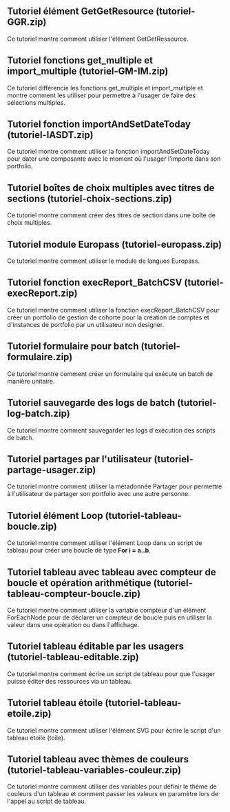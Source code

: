 ## Tutoriel élément GetGetResource (tutoriel-GGR.zip)
Ce tutoriel montre comment utiliser l'élément GetGetRessource.

## Tutoriel fonctions get_multiple et import_multiple (tutoriel-GM-IM.zip)
Ce tutoriel différencie les fonctions get_multiple et import_multiple et montre comment les utiliser pour permettre à l'usager de faire des sélections multiples.

## Tutoriel fonction importAndSetDateToday (tutoriel-IASDT.zip)
Ce tutoriel montre comment utiliser la fonction importAndSetDateToday pour dater une composante avec le moment où l'usager l'importe dans son portfolio.

## Tutoriel boîtes de choix multiples avec titres de sections (tutoriel-choix-sections.zip)
Ce tutoriel montre comment créer des titres de section dans une boîte de choix multiples.

## Tutoriel module Europass (tutoriel-europass.zip)
Ce tutoriel montre comment utiliser le module de langues Europass.

## Tutoriel fonction execReport_BatchCSV (tutoriel-execReport.zip)
Ce tutoriel montre comment utiliser la fonction execReport_BatchCSV pour créer un portfolio de gestion de cohorte pour la création de comptes et d'instances de portfolio par un utilisateur non designer.

## Tutoriel formulaire pour batch (tutoriel-formulaire.zip)
Ce tutoriel montre comment créer un formulaire qui exécute un batch de manière unitaire.

## Tutoriel sauvegarde des logs de batch (tutoriel-log-batch.zip)
Ce tutoriel montre comment sauvegarder les logs d'exécution des scripts de batch.

## Tutoriel partages par l'utilisateur (tutoriel-partage-usager.zip)
Ce tutoriel montre comment utiliser la métadonnée Partager pour permettre à l'utilisateur de partager son portfolio avec une autre personne.

## Tutoriel élément Loop (tutoriel-tableau-boucle.zip)
Ce tutoriel montre comment utiliser l'élément Loop dans un script de tableau pour créer une boucle de type **For i = a..b**.

## Tutoriel tableau avec tableau avec compteur de boucle et opération arithmétique (tutoriel-tableau-compteur-boucle.zip)
Ce tutoriel montre comment utiliser la variable compteur d'un élément ForEachNode pour de déclarer un compteur de boucle puis en utiliser la valeur dans une opération ou dans l'affichage.

## Tutoriel tableau éditable par les usagers (tutoriel-tableau-editable.zip)
Ce tutoriel montre comment écrire un script de tableau pour que l'usager puisse éditer des ressources via un tableau.

## Tutoriel tableau étoile (tutoriel-tableau-etoile.zip)
Ce tutoriel montre comment utiliser l'élément SVG pour écrire le script d'un tableau étoile (toile).

## Tutoriel tableau avec thèmes de couleurs (tutoriel-tableau-variables-couleur.zip)
Ce tutoriel montre comment utiliser des variables pour définir le thème de couleurs d'un tableau et comment passer les valeurs 
en paramètre lors de l'appel au script de tableau.
